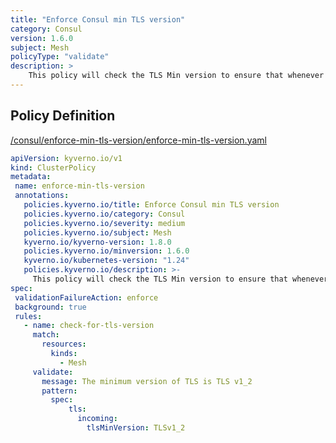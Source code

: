 ```yaml
---
title: "Enforce Consul min TLS version"
category: Consul
version: 1.6.0
subject: Mesh
policyType: "validate"
description: >
    This policy will check the TLS Min version to ensure that whenever the mesh is set, there is a minimum version of TLS set for all the service mesh proxies and this enforces that service mesh mTLS traffic uses TLS v1.2 or newer.
---
```


## Policy Definition
<a href="https://github.com/kyverno/policies/raw/main//consul/enforce-min-tls-version/enforce-min-tls-version.yaml" target="-blank">/consul/enforce-min-tls-version/enforce-min-tls-version.yaml</a>

```yaml
apiVersion: kyverno.io/v1
kind: ClusterPolicy
metadata:
 name: enforce-min-tls-version
 annotations:
   policies.kyverno.io/title: Enforce Consul min TLS version 
   policies.kyverno.io/category: Consul
   policies.kyverno.io/severity: medium
   policies.kyverno.io/subject: Mesh
   kyverno.io/kyverno-version: 1.8.0
   policies.kyverno.io/minversion: 1.6.0
   kyverno.io/kubernetes-version: "1.24"
   policies.kyverno.io/description: >-
     This policy will check the TLS Min version to ensure that whenever the mesh is set, there is a minimum version of TLS set for all the service mesh proxies and this enforces that service mesh mTLS traffic uses TLS v1.2 or newer.
spec:
 validationFailureAction: enforce
 background: true
 rules:
   - name: check-for-tls-version
     match:
       resources:
         kinds:
           - Mesh
     validate:
       message: The minimum version of TLS is TLS v1_2
       pattern:
         spec:
             tls:
               incoming:
                 tlsMinVersion: TLSv1_2

```
